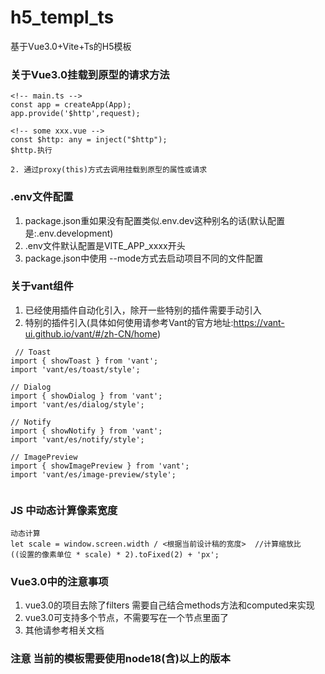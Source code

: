 # h5_templ_ts
基于Vue3.0+Vite+Ts的H5模板

### 关于Vue3.0挂载到原型的请求方法
```
<!-- main.ts -->
const app = createApp(App);
app.provide('$http',request);

<!-- some xxx.vue -->
const $http: any = inject("$http");
$http.执行

2. 通过proxy(this)方式去调用挂载到原型的属性或请求
```

### .env文件配置
1. package.json重如果没有配置类似.env.dev这种别名的话(默认配置是:.env.development)
2. .env文件默认配置是VITE_APP_xxxx开头
3. package.json中使用 --mode方式去启动项目不同的文件配置

### 关于vant组件

1. 已经使用插件自动化引入，除开一些特别的插件需要手动引入
2. 特别的插件引入(具体如何使用请参考Vant的官方地址:https://vant-ui.github.io/vant/#/zh-CN/home)
```
 // Toast
import { showToast } from 'vant';
import 'vant/es/toast/style';

// Dialog
import { showDialog } from 'vant';
import 'vant/es/dialog/style';

// Notify
import { showNotify } from 'vant';
import 'vant/es/notify/style';

// ImagePreview
import { showImagePreview } from 'vant';
import 'vant/es/image-preview/style';


```
### JS 中动态计算像素宽度
```
动态计算
let scale = window.screen.width / <根据当前设计稿的宽度>  //计算缩放比
((设置的像素单位 * scale) * 2).toFixed(2) + 'px';
```

### Vue3.0中的注意事项
1. vue3.0的项目去除了filters  需要自己结合methods方法和computed来实现
2. vue3.0可支持多个节点，不需要写在一个节点里面了
3. 其他请参考相关文档

### 注意 当前的模板需要使用node18(含)以上的版本